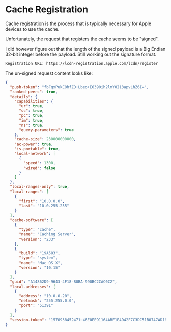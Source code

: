 # Cache Registration

Cache registration is the process that is typically necessary
for Apple devices to use the cache.

Unfortunately, the request that registers the cache seems to be "signed".

I did however figure out that the length of the signed payload is a Big Endian 32-bit integer before the payload. Still working out the signature format.

```text
Registration URL: https://lcdn-registration.apple.com/lcdn/register
```

The un-signed request content looks like:

```json
{
  "push-token": "fbFqxPukE8hfZD+Lbeo+E6390ih2lmY0I13apvLhZ6I=",
  "ranked-peers": true,
  "details": {
    "capabilities": {
      "ur": true,
      "sc": true,
      "pc": true,
      "im": true,
      "ns": true,
      "query-parameters": true
    },
    "cache-size": 230000000000,
    "ac-power": true,
    "is-portable": true,
    "local-network": [
      {
        "speed": 1300,
        "wired": false
      }
    ]
  },
  "local-ranges-only": true,
  "local-ranges": [
    {
      "first": "10.0.0.0",
      "last": "10.0.255.255"
    }
  ],
  "cache-software": [
    {
      "type": "cache",
      "name": "Caching Server",
      "version": "233"
    },
    {
      "build": "19A583",
      "type": "system",
      "name": "Mac OS X",
      "version": "10.15"
    }
  ],
  "guid": "A14862D9-9643-4F18-B0BA-990BC2CAC0C2",
  "local-addresses": [
    {
      "address": "10.0.0.20",
      "netmask": "255.255.0.0",
      "port": "51391"
    }
  ],
  "session-token": "1570938452471~46E0EE91164ABF1E4D42F7C3DC51B0747AD1BC3E7C9073CB6230D8F2191C40D9"
}
```
